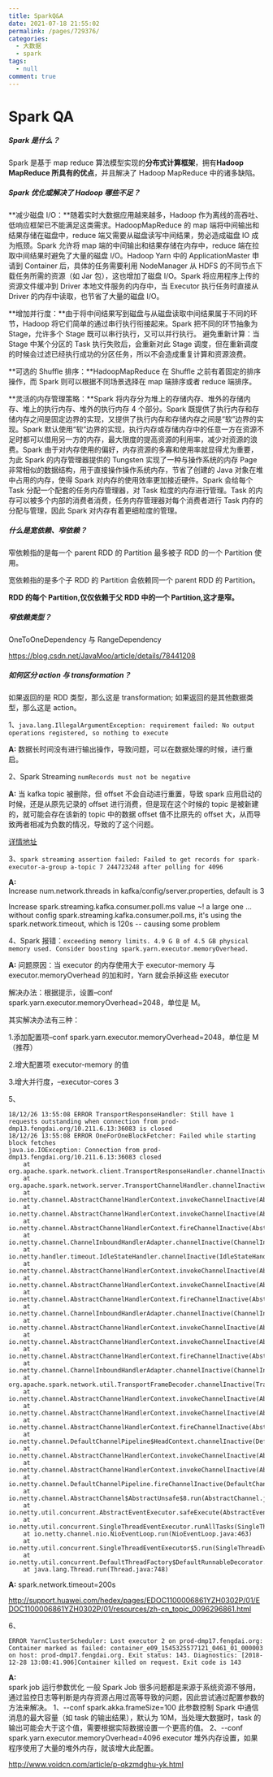 ```yaml
---
title: SparkQ&A
date: 2021-07-18 21:55:02
permalink: /pages/729376/
categories: 
  - 大数据
  - spark
tags: 
  - null
comment: true
---
```

# Spark QA

##### Spark 是什么？

Spark 是基于 map reduce 算法模型实现的**分布式计算框架**，拥有**Hadoop MapReduce 所具有的优点**，并且解决了 Hadoop MapReduce 中的诸多缺陷。

##### Spark 优化或解决了 Hadoop 哪些不足？

**减少磁盘 I/O：**随着实时大数据应用越来越多，Hadoop 作为离线的高吞吐、低响应框架已不能满足这类需求。HadoopMapReduce 的 map 端将中间输出和结果存储在磁盘中，reduce 端又需要从磁盘读写中间结果，势必造成磁盘 IO 成为瓶颈。Spark 允许将 map 端的中间输出和结果存储在内存中，reduce 端在拉取中间结果时避免了大量的磁盘 I/O。Hadoop Yarn 中的 ApplicationMaster 申请到 Container 后，具体的任务需要利用 NodeManager 从 HDFS 的不同节点下载任务所需的资源（如 Jar 包），这也增加了磁盘 I/O。Spark 将应用程序上传的资源文件缓冲到 Driver 本地文件服务的内存中，当 Executor 执行任务时直接从 Driver 的内存中读取，也节省了大量的磁盘 I/O。

**增加并行度：**由于将中间结果写到磁盘与从磁盘读取中间结果属于不同的环节，Hadoop 将它们简单的通过串行执行衔接起来。Spark 把不同的环节抽象为 Stage，允许多个 Stage 既可以串行执行，又可以并行执行。
避免重新计算：当 Stage 中某个分区的 Task 执行失败后，会重新对此 Stage 调度，但在重新调度的时候会过滤已经执行成功的分区任务，所以不会造成重复计算和资源浪费。

**可选的 Shuffle 排序：**HadoopMapReduce 在 Shuffle 之前有着固定的排序操作，而 Spark 则可以根据不同场景选择在 map 端排序或者 reduce 端排序。

**灵活的内存管理策略：**Spark 将内存分为堆上的存储内存、堆外的存储内存、堆上的执行内存、堆外的执行内存 4 个部分。Spark 既提供了执行内存和存储内存之间是固定边界的实现，又提供了执行内存和存储内存之间是“软”边界的实现。Spark 默认使用“软”边界的实现，执行内存或存储内存中的任意一方在资源不足时都可以借用另一方的内存，最大限度的提高资源的利用率，减少对资源的浪费。Spark 由于对内存使用的偏好，内存资源的多寡和使用率就显得尤为重要，为此 Spark 的内存管理器提供的 Tungsten 实现了一种与操作系统的内存 Page 非常相似的数据结构，用于直接操作操作系统内存，节省了创建的 Java 对象在堆中占用的内存，使得 Spark 对内存的使用效率更加接近硬件。Spark 会给每个 Task 分配一个配套的任务内存管理器，对 Task 粒度的内存进行管理。Task 的内存可以被多个内部的消费者消费，任务内存管理器对每个消费者进行 Task 内存的分配与管理，因此 Spark 对内存有着更细粒度的管理。

##### 什么是宽依赖、窄依赖？

窄依赖指的是每一个 parent RDD 的 Partition 最多被子 RDD 的一个 Partition 使用。

宽依赖指的是多个子 RDD 的 Partition 会依赖同一个 parent RDD 的 Partition。

**RDD 的每个 Partition,仅仅依赖于父 RDD 中的一个 Partition,这才是窄。**

##### 窄依赖类型？

OneToOneDependency 与 RangeDependency

https://blog.csdn.net/JavaMoo/article/details/78441208

##### 如何区分 action 与 transformation？

如果返回的是 RDD 类型，那么这是 transformation; 如果返回的是其他数据类型，那么这是 action。

1、`java.lang.IllegalArgumentException: requirement failed: No output operations registered, so nothing to execute`

**A:** 数据长时间没有进行输出操作，导致问题，可以在数据处理的时候，进行重启。

2、Spark Streaming `numRecords must not be negative`

**A:** 当 kafka topic 被删除，但 offset 不会自动进行重置，导致 spark 应用启动的时候，还是从原先记录的 offset 进行消费，但是现在这个时候的 topic 是被新建的，就可能会存在该新的 topic 中的数据 offset 值不比原先的 offset 大，从而导致两者相减为负数的情况，导致的了这个问题。

[详情地址](https://blog.csdn.net/xueba207/article/details/51135423)

3、`spark streaming assertion failed: Failed to get records for spark-executor-a-group a-topic 7 244723248 after polling for 4096`

**A:**  
Increase num.network.threads in kafka/config/server.properties, default is 3

Increase spark.streaming.kafka.consumer.poll.ms value ~! a large one ... without config spark.streaming.kafka.consumer.poll.ms, it's using the spark.network.timeout, which is 120s -- causing some problem

4、Spark 报错：`exceeding memory limits. 4.9 G B of 4.5 GB physical memory used. Consider boosting spark.yarn.executor.memoryOverhead.`

**A:** 问题原因：当 executor 的内存使用大于 executor-memory 与 executor.memoryOverhead 的加和时，Yarn 就会杀掉这些 executor

解决办法：根据提示，设置–conf spark.yarn.executor.memoryOverhead=2048，单位是 M。

其实解决办法有三种：

1.添加配置项–conf spark.yarn.executor.memoryOverhead=2048，单位是 M（推荐）

2.增大配置项 executor-memory 的值

3.增大并行度，–executor-cores 3

5、

```
18/12/26 13:55:08 ERROR TransportResponseHandler: Still have 1 requests outstanding when connection from prod-dmp13.fengdai.org/10.211.6.13:36083 is closed
18/12/26 13:55:08 ERROR OneForOneBlockFetcher: Failed while starting block fetches
java.io.IOException: Connection from prod-dmp13.fengdai.org/10.211.6.13:36083 closed
	at org.apache.spark.network.client.TransportResponseHandler.channelInactive(TransportResponseHandler.java:146)
	at org.apache.spark.network.server.TransportChannelHandler.channelInactive(TransportChannelHandler.java:108)
	at io.netty.channel.AbstractChannelHandlerContext.invokeChannelInactive(AbstractChannelHandlerContext.java:245)
	at io.netty.channel.AbstractChannelHandlerContext.invokeChannelInactive(AbstractChannelHandlerContext.java:231)
	at io.netty.channel.AbstractChannelHandlerContext.fireChannelInactive(AbstractChannelHandlerContext.java:224)
	at io.netty.channel.ChannelInboundHandlerAdapter.channelInactive(ChannelInboundHandlerAdapter.java:75)
	at io.netty.handler.timeout.IdleStateHandler.channelInactive(IdleStateHandler.java:277)
	at io.netty.channel.AbstractChannelHandlerContext.invokeChannelInactive(AbstractChannelHandlerContext.java:245)
	at io.netty.channel.AbstractChannelHandlerContext.invokeChannelInactive(AbstractChannelHandlerContext.java:231)
	at io.netty.channel.AbstractChannelHandlerContext.fireChannelInactive(AbstractChannelHandlerContext.java:224)
	at io.netty.channel.ChannelInboundHandlerAdapter.channelInactive(ChannelInboundHandlerAdapter.java:75)
	at io.netty.channel.AbstractChannelHandlerContext.invokeChannelInactive(AbstractChannelHandlerContext.java:245)
	at io.netty.channel.AbstractChannelHandlerContext.invokeChannelInactive(AbstractChannelHandlerContext.java:231)
	at io.netty.channel.AbstractChannelHandlerContext.fireChannelInactive(AbstractChannelHandlerContext.java:224)
	at io.netty.channel.ChannelInboundHandlerAdapter.channelInactive(ChannelInboundHandlerAdapter.java:75)
	at org.apache.spark.network.util.TransportFrameDecoder.channelInactive(TransportFrameDecoder.java:182)
	at io.netty.channel.AbstractChannelHandlerContext.invokeChannelInactive(AbstractChannelHandlerContext.java:245)
	at io.netty.channel.AbstractChannelHandlerContext.invokeChannelInactive(AbstractChannelHandlerContext.java:231)
	at io.netty.channel.AbstractChannelHandlerContext.fireChannelInactive(AbstractChannelHandlerContext.java:224)
	at io.netty.channel.DefaultChannelPipeline$HeadContext.channelInactive(DefaultChannelPipeline.java:1354)
	at io.netty.channel.AbstractChannelHandlerContext.invokeChannelInactive(AbstractChannelHandlerContext.java:245)
	at io.netty.channel.AbstractChannelHandlerContext.invokeChannelInactive(AbstractChannelHandlerContext.java:231)
	at io.netty.channel.DefaultChannelPipeline.fireChannelInactive(DefaultChannelPipeline.java:917)
	at io.netty.channel.AbstractChannel$AbstractUnsafe$8.run(AbstractChannel.java:822)
	at io.netty.util.concurrent.AbstractEventExecutor.safeExecute(AbstractEventExecutor.java:163)
	at io.netty.util.concurrent.SingleThreadEventExecutor.runAllTasks(SingleThreadEventExecutor.java:403)
	at io.netty.channel.nio.NioEventLoop.run(NioEventLoop.java:463)
	at io.netty.util.concurrent.SingleThreadEventExecutor$5.run(SingleThreadEventExecutor.java:858)
	at io.netty.util.concurrent.DefaultThreadFactory$DefaultRunnableDecorator.run(DefaultThreadFactory.java:138)
	at java.lang.Thread.run(Thread.java:748)
```

**A:** spark.network.timeout=200s

http://support.huawei.com/hedex/pages/EDOC1100006861YZH0302P/01/EDOC1100006861YZH0302P/01/resources/zh-cn_topic_0096296861.html

6、

```
ERROR YarnClusterScheduler: Lost executor 2 on prod-dmp17.fengdai.org: Container marked as failed: container_e09_1545325577121_0461_01_000003 on host: prod-dmp17.fengdai.org. Exit status: 143. Diagnostics: [2018-12-28 13:08:41.906]Container killed on request. Exit code is 143
```

**A:**  
spark job 运行参数优化 一般 Spark Job 很多问题都是来源于系统资源不够用，通过监控日志等判断是内存资源占用过高等导致的问题，因此尝试通过配置参数的方法来解决。 1、--conf spark.akka.frameSize=100 此参数控制 Spark 中通信消息的最大容量（如 task 的输出结果），默认为 10M，当处理大数据时，task 的输出可能会大于这个值，需要根据实际数据设置一个更高的值。 2、--conf spark.yarn.executor.memoryOverhead=4096 executor 堆外内存设置，如果程序使用了大量的堆外内存，就该增大此配置。

http://www.voidcn.com/article/p-qkzmdghu-yk.html

